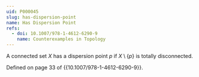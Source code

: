 ```yaml
---
uid: P000045
slug: has-dispersion-point
name: Has Dispersion Point
refs:
  - doi: 10.1007/978-1-4612-6290-9
    name: Counterexamples in Topology
---
```

A connected set $X$ has a dispersion point $p$ if $X \setminus \{p\}$ is totally disconnected.

Defined on page 33 of {{10.1007/978-1-4612-6290-9}}.
